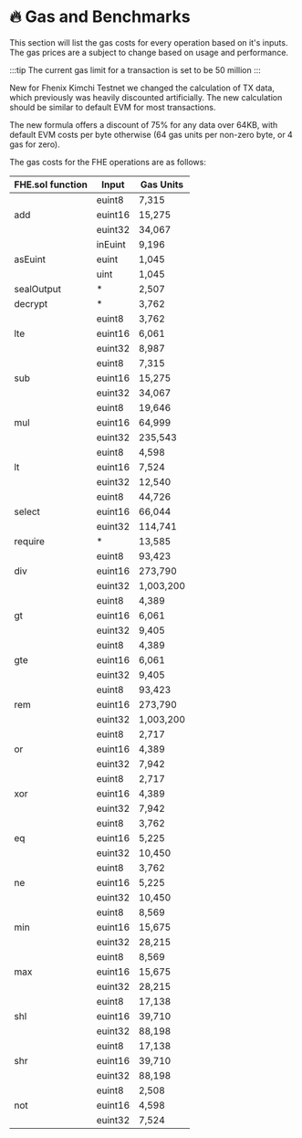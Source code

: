 # 🔥 Gas and Benchmarks

This section will list the gas costs for every operation based on it's inputs.
The gas prices are a subject to change based on usage and performance.

:::tip
The current gas limit for a transaction is set to be 50 million
:::

New for Fhenix Kimchi Testnet we changed the calculation of TX data, which previously was heavily discounted artificially.
The new calculation should be similar to default EVM for most transactions.

The new formula offers a discount of 75% for any data over 64KB, with default EVM costs per byte otherwise (64 gas units per non-zero byte, or 4 gas for zero).

The gas costs for the FHE operations are as follows:

<table>
    <thead>
        <tr>
            <th>FHE.sol function</th>
            <th>Input</th>
            <th>Gas Units </th>
        </tr>
    </thead>
    <tbody>
        <tr>
            <td rowspan="3">add</td>
            <td>euint8</td>
            <td>7,315</td>
        </tr>
        <tr>
            <td>euint16</td>
            <td>15,275</td>
        </tr>
        <tr>
            <td>euint32</td>
            <td>34,067</td>
        </tr>
        <tr>
            <td rowspan="3">asEuint</td>
            <td>inEuint</td>
            <td>9,196</td>
        </tr>
        <tr>
            <td>euint</td>
            <td>1,045</td>
        </tr>
        <tr>
            <td>uint</td>
            <td>1,045</td>
        </tr>
        <tr>
            <td>sealOutput</td>
            <td>*</td>
            <td>2,507</td>
        </tr>
        <tr>
            <td>decrypt</td>
            <td>*</td>
            <td>3,762</td>
        </tr>
        <tr>
            <td rowspan="3">lte</td>
            <td>euint8</td>
            <td>3,762</td>
        </tr>
        <tr>
            <td>euint16</td>
            <td>6,061</td>
        </tr>
        <tr>
            <td>euint32</td>
            <td>8,987</td>
        </tr>
         <tr>
            <td rowspan="3">sub</td>
            <td>euint8</td>
            <td>7,315</td>
        </tr>
        <tr>
            <td>euint16</td>
            <td>15,275</td>
        </tr>
        <tr>
            <td>euint32</td>
            <td>34,067</td>
        </tr>
        <tr>
            <td rowspan="3">mul</td>
            <td>euint8</td>
            <td>19,646</td>
        </tr>
        <tr>
            <td>euint16</td>
            <td>64,999</td>
        </tr>
        <tr>
            <td>euint32</td>
            <td>235,543</td>
        </tr>
        <tr>
            <td rowspan="3">lt</td>
            <td>euint8</td>
            <td>4,598</td>
        </tr>
        <tr>
            <td>euint16</td>
            <td>7,524</td>
        </tr>
        <tr>
            <td>euint32</td>
            <td>12,540</td>
        </tr>
          <tr>
            <td rowspan="3">select</td>
            <td>euint8</td>
            <td>44,726</td>
        </tr>
        <tr>
            <td>euint16</td>
            <td>66,044</td>
        </tr>
        <tr>
            <td>euint32</td>
            <td>114,741</td>
        </tr>
         <tr>
            <td>require</td>
            <td>*</td>
            <td>13,585</td>
        </tr>
            <tr>
            <td rowspan="3">div</td>
            <td>euint8</td>
            <td>93,423</td>
        </tr>
        <tr>
            <td>euint16</td>
            <td>273,790</td>
        </tr>
        <tr>
            <td>euint32</td>
            <td>1,003,200</td>
        </tr>
        <tr>
            <td rowspan="3">gt</td>
            <td>euint8</td>
            <td>4,389</td>
        </tr>
        <tr>
            <td>euint16</td>
            <td>6,061</td>
        </tr>
        <tr>
            <td>euint32</td>
            <td>9,405</td>
        </tr>
          <tr>
            <td rowspan="3">gte</td>
            <td>euint8</td>
            <td>4,389</td>
        </tr>
        <tr>
            <td>euint16</td>
            <td>6,061</td>
        </tr>
        <tr>
            <td>euint32</td>
            <td>9,405</td>
        </tr>
          <tr>
            <td rowspan="3">rem</td>
            <td>euint8</td>
            <td>93,423</td>
        </tr>
        <tr>
            <td>euint16</td>
            <td>273,790</td>
        </tr>
        <tr>
            <td>euint32</td>
            <td>1,003,200</td>
        </tr>
         <tr>
            <td rowspan="3">or</td>
            <td>euint8</td>
            <td>2,717</td>
        </tr>
        <tr>
            <td>euint16</td>
            <td>4,389</td>
        </tr>
        <tr>
            <td>euint32</td>
            <td>7,942</td>
        </tr>
            <tr>
            <td rowspan="3">xor</td>
            <td>euint8</td>
            <td>2,717</td>
        </tr>
        <tr>
            <td>euint16</td>
            <td>4,389</td>
        </tr>
        <tr>
            <td>euint32</td>
            <td>7,942</td>
        </tr>
            <tr>
            <td rowspan="3">eq</td>
            <td>euint8</td>
            <td>3,762</td>
        </tr>
        <tr>
            <td>euint16</td>
            <td>5,225</td>
        </tr>
        <tr>
            <td>euint32</td>
            <td>10,450</td>
        </tr>
                <tr>
            <td rowspan="3">ne</td>
            <td>euint8</td>
            <td>3,762</td>
        </tr>
        <tr>
            <td>euint16</td>
            <td>5,225</td>
        </tr>
        <tr>
            <td>euint32</td>
            <td>10,450</td>
        </tr>
                <tr>
            <td rowspan="3">min</td>
            <td>euint8</td>
            <td>8,569</td>
        </tr>
        <tr>
            <td>euint16</td>
            <td>15,675</td>
        </tr>
        <tr>
            <td>euint32</td>
            <td>28,215</td>
        </tr>
                     <tr>
            <td rowspan="3">max</td>
            <td>euint8</td>
            <td>8,569</td>
        </tr>
        <tr>
            <td>euint16</td>
            <td>15,675</td>
        </tr>
        <tr>
            <td>euint32</td>
            <td>28,215</td>
        </tr>
                     <tr>
            <td rowspan="3">shl</td>
            <td>euint8</td>
            <td>17,138</td>
        </tr>
        <tr>
            <td>euint16</td>
            <td>39,710</td>
        </tr>
        <tr>
            <td>euint32</td>
            <td>88,198</td>
        </tr>
              <tr>
            <td rowspan="3">shr</td>
            <td>euint8</td>
            <td>17,138</td>
        </tr>
        <tr>
            <td>euint16</td>
            <td>39,710</td>
        </tr>
        <tr>
            <td>euint32</td>
            <td>88,198</td>
        </tr>
              <tr>
            <td rowspan="3">not</td>
            <td>euint8</td>
            <td>2,508</td>
        </tr>
        <tr>
            <td>euint16</td>
            <td>4,598</td>
        </tr>
        <tr>
            <td>euint32</td>
            <td>7,524</td>
        </tr>
    </tbody>
</table>
